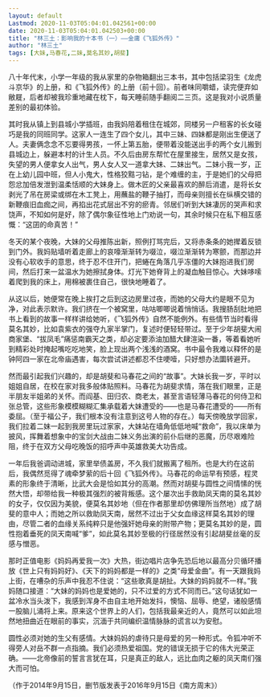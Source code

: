```yaml
---
layout: default
Lastmod: 2020-11-03T05:04:01.042561+00:00
date: 2020-11-03T05:04:01.042503+00:00
title: "林三土：影响我的十本书（一）——金庸《飞狐外传》"
author: "林三土"
tags: [大妹,马春花,二妹,莫名其妙,胡斐]
---
```


八十年代末，小学一年级的我从家里的杂物箱翻出三本书，其中包括梁羽生《龙虎斗京华》的上册，和《飞狐外传》的上册（前十回）。前者味同嚼蜡，读完便弃如敝屣，后者却被我珍重地藏在枕下，每天睡前随手翻阅二三页。这是我对小说质量差别的最初体验。

其时我从镇上到县城小学插班，由我妈陪着租住在城郊，同楼另一户租客的长女碰巧是我的同班同学。这家人一连生了四个女儿，其中三妹、四妹都是刚出生便送了人。夫妻俩念念不忘要得男孩，一怀上第五胎，便带着没能送出手的两个女儿搬到县城边上，躲避本村的计生人员。不久后由房东帮忙在屋里接生，居然又是女孩，失望的男人便拿女人出气，男人女人又一道拿大妹、二妹出气。二妹小我一岁，正在上幼儿园中班，但人小鬼大，性格狡黠刁钻，是个难缠的主，于是她们的父母把怨忿加倍发泄到温柔恬顺的大妹身上。做木匠的父亲最喜欢的醉后消遣，是将长女剥光了吊在房梁或绑在木工凳上，用蘸盐的鞭子抽打，而母亲则擅长在纵横交错的新鞭痕旧血痂之间，再掐出花式层出不穷的瘀青。邻居们听到大妹凄厉的哭声和求饶声，不知如何是好，除了偶尔象征性地上门劝说一句，其余时候只在私下相互感慨：“这囝的命真苦！”

冬天的某个夜晚，大妹的父母推陈出新，照例打骂完后，又将赤条条的她撵着反锁到门外。我妈贴墙听着走廊上的哀嚎渐渐转为啜泣，啜泣渐渐转为寒颤，而那边并没有心软收手的意思，终于忍不住开门，把蜷在角落几乎冻僵的大妹抱进我们房间，然后打来一盆温水为她擦拭身体。灯光下她脊背上的凝血触目惊心。大妹哆嗦着爬到我的床上，用棉被裹住自己，很快地睡着了。

从这以后，她便常在晚上挨打之后到这边房里过夜，而她的父母大约是眼不见为净，对此表示默许。我们挤在一个被窝里，咕咕唧唧说着悄悄话。我搜肠刮肚地把书上看到的故事一样样讲给她听，《飞狐外传》自然不能例外。有些情节当时看得莫名其妙，比如袁紫衣的强夺九家半掌门，复述时便轻轻带过。至于少年胡斐大闹商家堡、“拔凤毛”痛惩南霸天之类，却必定要添油加醋大肆渲染一番，等着看她听到精彩处时掩起嘴吃吃地笑，脸上现出两个浅浅的酒窝。书中最令我难以释怀的是钟阿四一家在北帝庙遇害，每次尝试讲述都忍不住哽噎，只好想办法圜转避开。

然而最引起我们兴趣的，却是胡斐和马春花之间的“故事”。大妹长我一岁，平时以姐姐自居，在校在家对我多般体贴照料。马春花为胡斐求情，落在我们眼里，正是半朋友半姐弟的关怀。而阎基、田归农、商老太，甚至言语轻薄马春花的何侍卫和张总管，这些形象模模糊糊汇集承载着大妹遭受的——也是马春花遭受的——所有委屈。（至于福公子，我们根本没有注意到这号人物的存在。）每天傍晚放学回家，我们拉着二妹一起到我房里玩过家家，大妹站在墙角低低地喊“救命”，我以床单为披风，挥舞着想象中的宝剑大战由二妹义务出演的前仆后继的恶魔，历尽艰难险阻，终于在双方父母吃晚饭的招呼声中英雄救美大功告成。

一年后我爸调动进城，家里举债盖房，不久我们就搬离了租所。也是大约在这前后，我偶然觅得了魂牵梦萦的后十回《飞狐外传》。马春花的命运早有预感，程灵素的形象终于清晰，比武大会是恰如其分的高潮。然而对胡斐与圆性之间情愫的恍然大悟，却带给我一种极其强烈的被背叛感。这个屡次出手救助凤天南的莫名其妙的女子，仅仅因为美貌，便莫名其妙地（但在作者那里却仿佛理所当然地）成了胡斐的意中人；而她之所以救助凤天南，居然不过出于父女血缘这样莫名其妙的理由，尽管二者的血缘关系纯粹只是他强奸她母亲的附带产物；更莫名其妙的是，圆性抱着垂死的凤天南喊“爹”，如此莫名其妙至极的行径居然没有引起胡斐丝毫的反感与憎恶。

那时正值电影《妈妈再爱我一次》大热，街边唱片店争先恐后地以最高分贝循环播放《世上只有妈妈好》、《天下的妈妈都是一样的》之类“母爱金曲”。有一天跟我妈上街，在嘈杂的乐声中我忍不住说：“这些歌真是胡扯。大妹的妈妈就不一样。”我妈随口接道：“大妹的妈妈也是爱她的，只不过爱的方式不同而已。”这句话犹如一盆冷水当头泼下，我感到浑身不由自主地开始发抖，懊恼、屈辱、绝望，诸般感情一股脑儿涌将上来。原来这个世界上的人们，包括我最亲近的人，竟然可以如此坦然地扭曲近在眼前的事实，沉湎于共同编织温情脉脉的谎言以为安慰。

圆性必须对她的生父有感情。大妹妈妈的虐待只是母爱的另一种形式。令狐冲听不得旁人对岳不群一点指摘。我们必须热爱祖国。党的错误无损于它的伟大光荣正确。——北帝像前的誓言言犹在耳，只是真正的敌人，远比血肉之躯的凤天南们强大而可怕。

（作于2014年9月15日，删节版发表于2016年9月15日《南方周末》）

